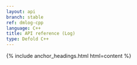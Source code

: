 ```yaml
---
layout: api
branch: stable
ref: dmlog-cpp
language: C++
title: API reference (Log)
type: Defold C++
---
```

{% include anchor_headings.html html=content %}